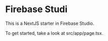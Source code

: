 # Firebase Studi

This is a NextJS starter in Firebase Studio.

To get started, take a look at src/app/page.tsx.
